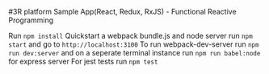 #3R platform Sample App(React, Redux, RxJS) - Functional Reactive Programming

Run `npm install`
Quickstart a webpack bundle.js and node server run `npm start` and go to `http://localhost:3100`
To run webpack-dev-server run `npm run dev:server`
and on a seperate terminal instance run `npm run babel:node` for express server
For jest tests run `npm test`
